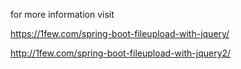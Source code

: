 for more information
visit

https://1few.com/spring-boot-fileupload-with-jquery/

http://1few.com/spring-boot-fileupload-with-jquery2/